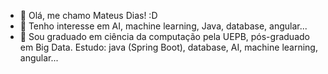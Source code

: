 - 👋 Olá, me chamo Mateus Dias! :D
- 👀 Tenho interesse em AI, machine learning, Java, database, angular...
- 🌱 Sou graduado em ciência da computação pela UEPB, pós-graduado em Big Data. Estudo: java (Spring Boot), database, AI, machine learning, angular...
